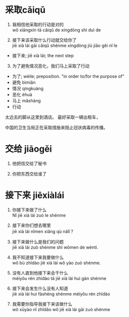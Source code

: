 # 采取cǎiqǔ

1. 我相信他采取的行动是对的\
wǒ xiāngxìn tā cǎiqǔ de xíngdòng shì duì de

2. 接下来该采取什么行动就交给你了\
jiē xià lái gāi cǎiqǔ shénme xíngdòng jiù jiāo gěi nǐ le

- 接下来; jiē xià lái; the next step

3. 为了避免情况恶化，我们马上采取了行动

- 为了; wèile; preposition. "in order to/for the purpose of"
- 避免 bìmiǎn
- 情况 qíngkuàng
- 恶化 èhuà
- 马上 mǎshàng
- 行动


太远去的脚从这里到酒店。 最好采取一辆出租车，

中国的卫生当局正在采取措施来阻止冠状病毒的传播。

# 交给 jiāogěi

1. 他把信交给了秘书

2. 你把东西交给谁了

# 接下来 jiēxiàlái

1. 你接下来做了什么\
Nǐ jiē xià lái zuò le shénme

2. 接下来你们想去哪里\
jiē xià lái nǐmen xiǎng qù nǎlǐ？

3. 接下来做什么是我们的问题\
jiē xià lái zuò shénme shì wǒmen de wèntí.

4. 我不知道接下来我要做什么\
wǒ bù zhīdào jiē xià lái wǒ yào zuò shénme.

5. 没有人直到他接下来会干什么\
méiyǒu rén zhídào tā jiē xià lái huì gàn shénme

6. 接下来会发生什么没有人知道\
jiē xià lái huì fāshēng shénme méiyǒu rén zhīdào

7. 我需要你指导我接下来该做什么\
wǒ xūyào nǐ zhǐdǎo wǒ jiē xià lái gāi zuò shénme

